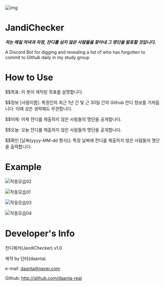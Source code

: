 ![img](https://user-images.githubusercontent.com/84055731/135766694-09a6cfb2-4cc5-4bb4-bc4a-d8d89102bd19.png)

# JandiChecker
_**저는 매일 저녁과 자정, 잔디를 심지 않은 사람들을 찾아내 그 명단을 발표할 것입니다.**_

A Discord Bot for digging and revealing a list of who has forgotten to commit to Github daily in my study group




# How to Use
$$목표: 이 봇이 제작된 목표를 설명합니다.

$$정보 [사람이름]: 특정인의 최근 1년 간 및 근 30일 간의 Github 잔디 정보를 가져옵니다. 이때 성은 생략해도 무관합니다.

$$어제: 어제 잔디를 제출하지 않은 사람들의 명단을 공개합니다.

$$오늘: 오늘 잔디를 제출하지 않은 사람들의 명단을 공개합니다.

$$확인 [날짜(yyyy-MM-dd 형식)]: 특정 날짜에 잔디를 제출하지 않은 사람들의 명단을 출력합니다.




# Example
![작동모습02](https://user-images.githubusercontent.com/84055731/135766952-617be278-4179-4d30-a6a6-b6bbd18867d0.png)

![작동모습01](https://user-images.githubusercontent.com/84055731/135766951-ecac9a7a-90a2-40f9-a4e2-dcab590ae762.png)

![작동모습03](https://user-images.githubusercontent.com/84055731/135766949-e95e7491-1fb5-47fb-ac12-210278440bc4.png)

![작동모습04](https://user-images.githubusercontent.com/84055731/135766950-9b7976e9-0e01-48de-9a2c-a0a366511c8b.png)




# Developer's Info

잔디체커(JandiChecker) v1.0

제작 by 단타(daanta)

e-mail: daanta@naver.com

Github: http://github.com/daanta-real
